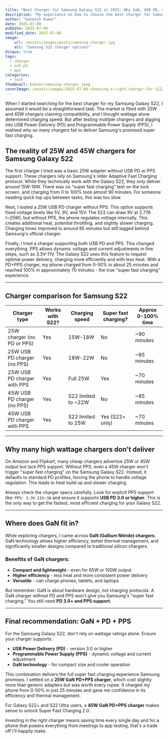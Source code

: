 ```yaml
---
title: "Best Charger for Samsung Galaxy S22 in 2025: Why GaN, USB PD, and PPS Matter"
description: "My experience on how to choose the best charger for Samsung S22, comparing 25W vs 45W, USB Power Delivery (PD), and Programmable Power Supply (PPS) support for faster and safer charging."
author: "Ganessh Kumar"
date: 2025-07-08
pubDate: 2025-07-08
modified_date: 2025-07-08
image:
    url: /assets/images/posts/samsung-charger.jpg
    alt: "Samsung S22 charger options"
disqus: true
tags:
  - charger
  - usb-pd
  - pps
categories:
  - tech
thumbnail: banner/samsung-charger.jpeg
coverImage: /assets/images/2025-07-08-choosing-a-right-charger-for-s22/right-charger-for-s22.webp
---
```


When I started searching for the best charger for my Samsung Galaxy S22, I assumed it would be a straightforward task. The market is filled with 25W and 45W chargers claiming compatibility, and I thought wattage alone determined charging speed. But after testing multiple chargers and digging into USB Power Delivery (PD) and Programmable Power Supply (PPS), I realised why so many chargers fail to deliver Samsung's promised super fast charging.

## The reality of 25W and 45W chargers for Samsung Galaxy S22

The first charger I tried was a basic 25W adapter without USB PD or PPS support. These chargers rely on Samsung's older Adaptive Fast Charging protocol. While they technically work with the Galaxy S22, they only deliver around 15W-18W. There was no "super fast charging" text on the lock screen, and charging from 0 to 100% took almost 90 minutes. For someone needing quick top ups between tasks, this was too slow.

Next, I tested a 25W USB PD charger without PPS. This option supports fixed voltage levels like 5V, 9V, and 15V. The S22 can draw 9V at 2.77A (~25W), but without PPS, the phone regulates voltage internally. This creates additional heat, potential throttling, and slightly slower charging. Charging times improved to around 85 minutes but still lagged behind Samsung's official charger.

Finally, I tried a charger supporting both USB PD and PPS. This changed everything. PPS allows dynamic voltage and current adjustments in fine steps, such as 3.3V-11V. The Galaxy S22 uses this feature to request optimal power delivery, charging more efficiently and with less heat. With a PD+PPS charger, my phone charged from 0-50% in about 25 minutes and reached 100% in approximately 70 minutes - the true "super fast charging" experience.

---

## Charger comparison for Samsung S22

| Charger type                      | Works with S22? | Charging speed      | Super fast charging? | Approx 0-100% time |
|------------------------------------|-----------------|---------------------|-----------------------|---------------------|
| 25W charger (no PD or PPS)         | Yes             | 15W-18W             | No                    | ~90 minutes         |
| 25W USB PD charger (no PPS)        | Yes             | 18W-22W             | No                    | ~85 minutes         |
| 25W USB PD charger with PPS        | Yes             | Full 25W            | Yes                   | ~70 minutes         |
| 45W USB PD charger (no PPS)        | Yes             | S22 limited to ~22W | No                    | ~85 minutes         |
| 45W USB PD charger with PPS        | Yes             | S22 limited to 25W  | Yes (S22+ only)       | ~70 minutes         |

---

## Why many high wattage chargers don't deliver

On Amazon and Flipkart, many cheap chargers advertise 25W or 45W output but lack PPS support. Without PPS, even a 45W charger won't trigger "super fast charging" on the Samsung Galaxy S22. Instead, it defaults to standard PD profiles, forcing the phone to handle voltage regulation. This leads to heat build up and slower charging.

Always check the charger specs carefully. Look for explicit PPS support like: `PPS: 3.3V-11V⎓3A` and ensure it supports **USB PD 3.0 or higher**. This is the only way to get the fastest, most efficient charging for your Galaxy S22.

---

## Where does GaN fit in?

While exploring chargers, I came across **GaN (Gallium Nitride) chargers**. GaN technology allows higher efficiency, better thermal management, and significantly smaller designs compared to traditional silicon chargers.

### Benefits of GaN chargers:
- **Compact and lightweight** - even for 65W or 100W output
- **Higher efficiency** - less heat and more consistent power delivery
- **Versatile** - can charge phones, tablets, and laptops

But remember: GaN is about hardware design, not charging protocols. A GaN charger without PD and PPS won't give you Samsung's "super fast charging." You still need **PD 3.0+ and PPS support**.

---

## Final recommendation: GaN + PD + PPS

For the Samsung Galaxy S22, don't rely on wattage ratings alone. Ensure your charger supports:
- **USB Power Delivery (PD)** - version 3.0 or higher
- **Programmable Power Supply (PPS)** - dynamic voltage and current adjustment
- **GaN technology** - for compact size and cooler operation

This combination delivers the full super fast charging experience Samsung promises. I settled on a **25W GaN PD+PPS charger**, which cost slightly more than generic adapters but was worth every rupee. It charged my phone from 0-50% in just 25 minutes and gave me confidence in its efficiency and thermal management.

For Galaxy S22+ and S22 Ultra users, a **45W GaN PD+PPS charger** makes sense to unlock Super Fast Charging 2.0.

Investing in the right charger means saving time every single day and for a phone that powers everything from meetings to app testing, that's a trade off I'll happily make.
